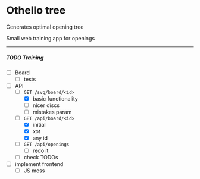 # Othello tree

Generates optimal opening tree

Small web training app for openings



---

##### TODO Training
- [ ] Board
    - [ ] tests
- [ ] API
    - [ ] `GET /svg/board/<id>`
        - [x] basic functionality
        - [ ] nicer discs
        - [ ] mistakes param
    - [ ] `GET /api/board/<id>`
        - [x] initial
        - [x] xot
        - [x] any id
    - [ ] `GET /api/openings`
        - [ ] redo it
    - [ ] check TODOs
- [ ] implement frontend
    - [ ] JS mess
